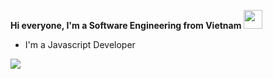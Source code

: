 **Hi everyone, I'm a Software Engineering from Vietnam** <img src="https://raw.githubusercontent.com/MartinHeinz/MartinHeinz/master/wave.gif" width="30px">

                         
* I'm a Javascript Developer
<img src="https://raw.githubusercontent.com/abhisheknaiidu/abhisheknaiidu/master/code.gif"/>

<!--
**c4pid/c4pid** is a ✨ _special_ ✨ repository because its `README.md` (this file) appears on your GitHub profile.

Here are some ideas to get you started:

- 🔭 I’m currently working on ...
- 🌱 I’m currently learning ...
- 👯 I’m looking to collaborate on ...
- 🤔 I’m looking for help with ...
- 💬 Ask me about ...
- 📫 How to reach me: ...
- 😄 Pronouns: ...
- ⚡ Fun fact: ...
-->
